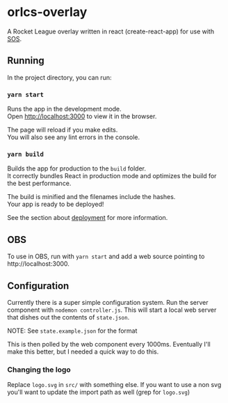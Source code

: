 # orlcs-overlay

A Rocket League overlay written in react (create-react-app) for use with [SOS](https://gitlab.com/bakkesplugins/sos).

## Running

In the project directory, you can run:

### `yarn start`

Runs the app in the development mode.\
Open [http://localhost:3000](http://localhost:3000) to view it in the browser.

The page will reload if you make edits.\
You will also see any lint errors in the console.

### `yarn build`

Builds the app for production to the `build` folder.\
It correctly bundles React in production mode and optimizes the build for the best performance.

The build is minified and the filenames include the hashes.\
Your app is ready to be deployed!

See the section about [deployment](https://facebook.github.io/create-react-app/docs/deployment) for more information.


## OBS

To use in OBS, run with `yarn start` and add a web source pointing to http://localhost:3000.

## Configuration

Currently there is a super simple configuration system. Run the server component with `nodemon controller.js`. This will start a local web server that dishes out the contents of `state.json`.

NOTE: See `state.example.json` for the format

This is then polled by the web component every 1000ms. Eventually I'll make this better, but I needed a quick way to do this.

### Changing the logo

Replace `logo.svg` in `src/` with something else. If you want to use a non svg you'll want to update the import path as well (grep for `logo.svg`)